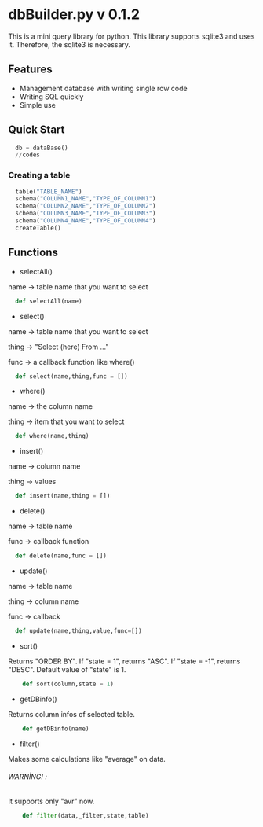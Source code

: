 # dbBuilder.py v 0.1.2
This is a mini query library for python.
This library supports sqlite3 and uses it. 
Therefore, the sqlite3 is necessary.

## Features
* Management database with writing single row code
* Writing SQL quickly
* Simple use

## Quick Start

```python
  db = dataBase()
  //codes
```
### Creating a table
```python
  table("TABLE_NAME")
  schema("COLUMN1_NAME","TYPE_OF_COLUMN1")
  schema("COLUMN2_NAME","TYPE_OF_COLUMN2")
  schema("COLUMN3_NAME","TYPE_OF_COLUMN3")
  schema("COLUMN4_NAME","TYPE_OF_COLUMN4")
  createTable()
```
## Functions
* selectAll()

name -> table name that you want to select
```python
  def selectAll(name)
```
* select()

name -> table name that you want to select

thing -> "Select (here) From ..."

func -> a callback function like where()
```python
  def select(name,thing,func = [])
```
* where()

name -> the column name

thing -> item that you want to select
```python
  def where(name,thing)
```
* insert()

name -> column name

thing -> values
```python
  def insert(name,thing = [])
```
* delete()

name -> table name

func -> callback function
```python
  def delete(name,func = [])
```
* update()

name -> table name

thing -> column name 

func -> callback
```python
  def update(name,thing,value,func=[])
```
* sort()

Returns "ORDER BY".
If "state = 1", returns "ASC". If "state = -1", returns "DESC".
Default value of "state" is 1.   
```python
	def sort(column,state = 1)
```

* getDBinfo()

Returns column infos of selected table.
```python
	def getDBinfo(name)
```

* filter()

Makes some calculations like "average" on data.
###### WARNİNG! :
It supports only "avr" now.

```python
	def filter(data,_filter,state,table)
```


